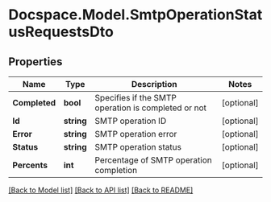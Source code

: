# Docspace.Model.SmtpOperationStatusRequestsDto

## Properties

Name | Type | Description | Notes
------------ | ------------- | ------------- | -------------
**Completed** | **bool** | Specifies if the SMTP operation is completed or not | [optional] 
**Id** | **string** | SMTP operation ID | [optional] 
**Error** | **string** | SMTP operation error | [optional] 
**Status** | **string** | SMTP operation status | [optional] 
**Percents** | **int** | Percentage of SMTP operation completion | [optional] 

[[Back to Model list]](../README.md#documentation-for-models) [[Back to API list]](../README.md#documentation-for-api-endpoints) [[Back to README]](../README.md)

